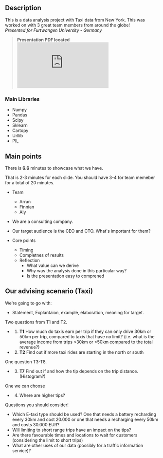 ## Description

This is a data analysis project with Taxi data from New York. This was worked on with 3 great team members from around the globe!  
*Presented for Furtwangen University - Germany*
> **Presentation PDF located ![here!](https://github.com/FinnianHBLR/data-science-ml/blob/ed786238588e1bdc709e04e5d09695a3c4ecbaed/Data%20Science%20Presentation%20upload.pdf)**
### Main Libraries
* Numpy
* Pandas
* Scipy
* Sklearn
* Cartopy
* Urllib
* PIL

## Main points
There is **6.6** minutes to showcase what we have.

That is 2-3 minutes for each slide. You should have 3-4 for team memeber for a total of 20 minutes.

* Team 
    * Arran 
    * Finnian
    * Aly

* We are a consulting company. 
* Our target audience is the CEO and CTO. What's important for them?

* Core points
    * Timing 
    * Completnes of results
    * Reflection
        * What value can we derive
        * Why was the analysis done in this particular way?
        * Is the presentation easy to comprened

## Our advising scenario (Taxi)  
We're going to go with:
* Statement, Explantaion, example, elaboration, meaning for target.

Two questions from T1 and T2.  
* 1. **T1** How much do taxis earn per trip if they can
only drive 30km or 50km per trip, compared
to taxis that have no limit? (i.e. what is the
average income from trips <30km or <50km
compared to the total revenue?)
* 2. **T2** Find out if more taxi rides are starting in the
north or south

One question T3-T8.
* 3. **T7** Find out if and how the tip depends on the
trip distance. (Histogram?)  

One we can choose
* 4. Where are higher tips?

Questions you should consider!
* Which E-taxi type should be used? One that needs a
battery recharding every 30km and cost 20.000 or one
that needs a recharging every 50km and costs 30.000
EUR?  
* Will limiting to short range trips have an impact on
the tips?  
* Are there favourable times and locations to wait for
customers (considering the limit to short trips)
* What are other uses of our data (possibly for a traffic
information service)?